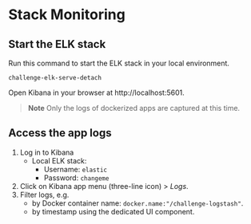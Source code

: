 # Stack Monitoring

## Start the ELK stack

Run this command to start the ELK stack in your local environment.

```console
challenge-elk-serve-detach
```

Open Kibana in your browser at http://localhost:5601.

> **Note** Only the logs of dockerized apps are captured at this time.

## Access the app logs

1. Log in to Kibana
   - Local ELK stack:
     - Username: `elastic`
     - Password: `changeme`
2. Click on Kibana app menu (three-line icon) > *Logs*.
3. Filter logs, e.g.
   - by Docker container name: `docker.name:"/challenge-logstash"`.
   - by timestamp using the dedicated UI component.

